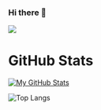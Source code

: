 ### Hi there 👋

<!--
**itowhid06/itowhid06** is a ✨ _special_ ✨ repository because its `README.md` (this file) appears on your GitHub profile.

Here are some ideas to get you started:

- 🔭 I’m currently working on ...
- 🌱 I’m currently learning ...
- 👯 I’m looking to collaborate on ...
- 🤔 I’m looking for help with ...
- 💬 Ask me about ...
- 📫 How to reach me: ...
- 😄 Pronouns: ...
- ⚡ Fun fact: ...
-->

<a href="https://github.com/antonkomarev/github-profile-views-counter">
    <img src="https://komarev.com/ghpvc/?username=itowhid06">
</a>

# GitHub Stats

[![My GitHub Stats](https://github-readme-stats.vercel.app/api?username=itowhid06&show_icons=true&private=true&include_all_commits=true "My GitHub Stats")](https://github.com/itowhid06)

![Top Langs](https://github-readme-stats.vercel.app/api/top-langs/?username=itowhid06&private=true&layout=compact)
